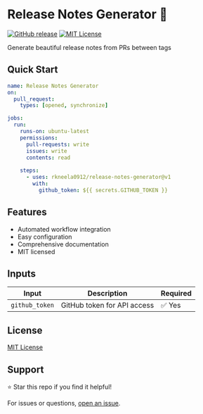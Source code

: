 # Release Notes Generator 📝

[![GitHub release](https://img.shields.io/github/v/release/rkneela0912/release-notes-generator)](https://github.com/rkneela0912/release-notes-generator/releases) [![MIT License](https://img.shields.io/badge/License-MIT-blue.svg)](https://opensource.org/licenses/MIT)

Generate beautiful release notes from PRs between tags

## Quick Start

```yaml
name: Release Notes Generator
on:
  pull_request:
    types: [opened, synchronize]

jobs:
  run:
    runs-on: ubuntu-latest
    permissions:
      pull-requests: write
      issues: write
      contents: read
    
    steps:
      - uses: rkneela0912/release-notes-generator@v1
        with:
          github_token: ${{ secrets.GITHUB_TOKEN }}
```

## Features

- Automated workflow integration
- Easy configuration
- Comprehensive documentation
- MIT licensed

## Inputs

| Input | Description | Required |
|-------|-------------|----------|
| `github_token` | GitHub token for API access | ✅ Yes |

## License

[MIT License](LICENSE)

## Support

⭐ Star this repo if you find it helpful!

For issues or questions, [open an issue](https://github.com/rkneela0912/release-notes-generator/issues).

